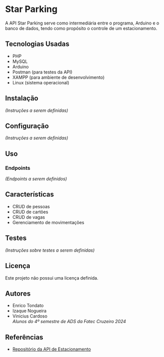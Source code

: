 # Star Parking

A API Star Parking serve como intermediária entre o programa, Arduino e o banco de dados, tendo como propósito o controle de um estacionamento.

## Tecnologias Usadas

- PHP
- MySQL
- Arduino
- Postman (para testes da API)
- XAMPP (para ambiente de desenvolvimento)
- Linux (sistema operacional)

## Instalação

*(Instruções a serem definidas)*

## Configuração

*(Instruções a serem definidas)*

## Uso

### Endpoints

*(Endpoints a serem definidos)*

## Características

- CRUD de pessoas
- CRUD de cartões
- CRUD de vagas
- Gerenciamento de movimentações

## Testes

*(Instruções sobre testes a serem definidas)*

## Licença

Este projeto não possui uma licença definida.

## Autores

- Enrico Tondato
- Izaque Nogueira
- Vinicius Cardoso  
*Alunos do 4º semestre de ADS da Fatec Cruzeiro 2024*

## Referências

- [Repositório da API de Estacionamento](https://github.com/ovinicardoso/api-estacionamento/)
